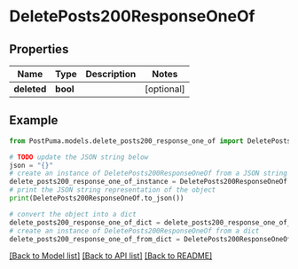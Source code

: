 # DeletePosts200ResponseOneOf


## Properties

Name | Type | Description | Notes
------------ | ------------- | ------------- | -------------
**deleted** | **bool** |  | [optional] 

## Example

```python
from PostPuma.models.delete_posts200_response_one_of import DeletePosts200ResponseOneOf

# TODO update the JSON string below
json = "{}"
# create an instance of DeletePosts200ResponseOneOf from a JSON string
delete_posts200_response_one_of_instance = DeletePosts200ResponseOneOf.from_json(json)
# print the JSON string representation of the object
print(DeletePosts200ResponseOneOf.to_json())

# convert the object into a dict
delete_posts200_response_one_of_dict = delete_posts200_response_one_of_instance.to_dict()
# create an instance of DeletePosts200ResponseOneOf from a dict
delete_posts200_response_one_of_from_dict = DeletePosts200ResponseOneOf.from_dict(delete_posts200_response_one_of_dict)
```
[[Back to Model list]](../README.md#documentation-for-models) [[Back to API list]](../README.md#documentation-for-api-endpoints) [[Back to README]](../README.md)


